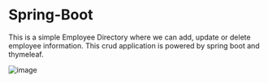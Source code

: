# Spring-Boot
This is a simple Employee Directory where we can add, update or delete employee information. This crud application is powered by spring boot and thymeleaf.

![image](https://user-images.githubusercontent.com/84571107/174441678-8f6c774f-bb31-475b-bfbb-403e62419c4d.png)
